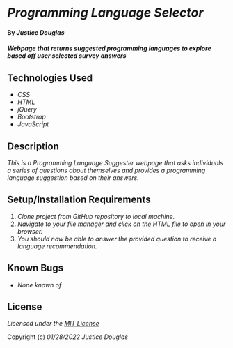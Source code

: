 # _Programming Language Selector_

#### By _**Justice Douglas**_

#### _Webpage that returns suggested programming languages to explore based off user selected survey answers_

## Technologies Used

* _CSS_
* _HTML_
* _jQuery_
* _Bootstrap_
* _JavaScript_

## Description

_This is a Programming Language Suggester webpage that asks individuals a series of questions about themselves and provides a programming language suggestion based on their answers._

## Setup/Installation Requirements

1. _Clone project from GitHub repository to local machine._
2. _Navigate to your file manager and click on the HTML file to open in your browser._
3. _You should now be able to answer the provided question to receive a language recommendation._

## Known Bugs

* _None known of_

## License

_Licensed under the [MIT License](https://github.com/mr-justice/programming-portfolio/blob/main/LICENSE)_

Copyright (c) _01/28/2022_ _Justice Douglas_